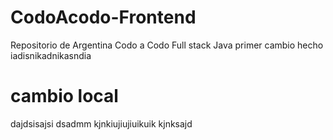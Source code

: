 # CodoAcodo-Frontend

Repositorio de Argentina Codo a Codo Full stack Java
primer cambio hecho iadisnikadnikasndia

# cambio local

dajdsisajsi
dsadmm
kjnkiujiujiuikuik
kjnksajd
